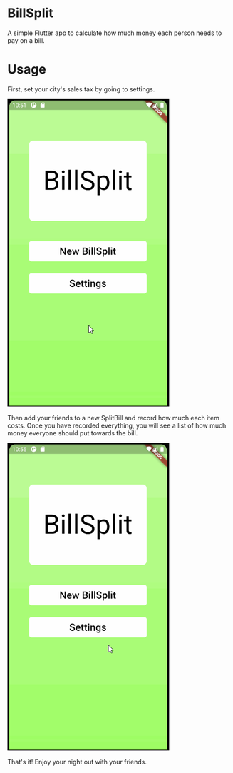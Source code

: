 # BillSplit

A simple Flutter app to calculate how much money each person needs to pay on a bill.

# Usage

First, set your city's sales tax by going to settings.

<img src='taxset.gif' title='Video Walkthrough # 1' width='' alt='Video Walkthrough # 1' />

Then add your friends to a new SplitBill and record how much each item costs. Once you have recorded everything, you will see a list of how much money everyone should put towards the bill.

<img src='demo.gif' title='Video Walkthrough # 2' width='' alt='Video Walkthrough # 2' />

That's it! Enjoy your night out with your friends.
